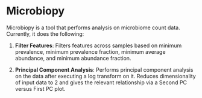 # Microbiopy

Microbiopy is a tool that performs analysis on microbiome count data. Currently, it does the following:

1. **Filter Features**: Filters features across samples based on minimum prevalence, minimum prevalence fraction, minimum average abundance, and minimum abundance fraction.

2. **Principal Component Analysis**: Performs principal component analysis on the data after executing a log transform on it. Reduces dimensionality of input data to 2 and gives the relevant relationship via a Second PC versus First PC plot.
